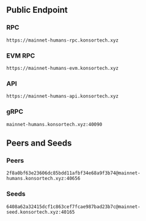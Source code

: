 ## Public Endpoint

### RPC
```
https://mainnet-humans-rpc.konsortech.xyz
```

### EVM RPC
```
https://mainnet-humans-evm.konsortech.xyz
```

### API
```
https://mainnet-humans-api.konsortech.xyz
```

### gRPC
```
mainnet-humans.konsortech.xyz:40090
```

## Peers and Seeds

### Peers
```
2f8a0bf63e23606dc85bdd11afbf34e68a9f3b74@mainnet-humans.konsortech.xyz:40656
```

### Seeds
```
6408a62a32415dcf1c863cef7fcae987bad23b7c@mainnet-seed.konsortech.xyz:40165
```
